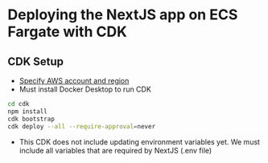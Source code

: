 # Deploying the NextJS app on ECS Fargate with CDK

## CDK Setup

- [Specify AWS account and region](./bin/cdk.ts)
- Must install Docker Desktop to run CDK

```bash
cd cdk
npm install
cdk bootstrap
cdk deploy --all --require-approval=never
```

- This CDK does not include updating environment variables yet. We must include all variables that are required by NextJS (.env file)
